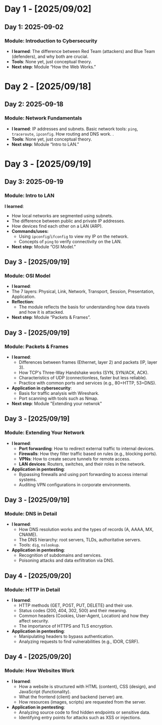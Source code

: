 # Day 1 - [2025/09/02]
## Day 1: 2025-09-02
### Module: Introduction to Cybersecurity
- **I learned**: The difference between Red Team (attackers) and Blue Team (defenders), and why both are crucial.
- **Tools**: None yet, just conceptual theory.
- **Next step**: Module “How the Web Works.”

# Day 2 - [2025/09/18]
## Day 2: 2025-09-18
### Module: Network Fundamentals
- **I learned**: IP addresses and subnets. Basic network tools: `ping`, `traceroute`, `ipconfig`. How routing and DNS work. .
- **Tools**: None yet, just conceptual theory.
- **Next step**: Module “Intro to LAN.”

# Day 3 - [2025/09/19]
## Day 3: 2025-09-19
### Module: Intro to LAN
 **I learned**: 
  - How local networks are segmented using subnets.
  - The difference between public and private IP addresses.
  - How devices find each other on a LAN (ARP).
- **Commands/uses:** 
  - Using `ipconfig`/`ifconfig` to view my IP on the network.
  - Concepts of `ping` to verify connectivity on the LAN.
- **Next step**: Module “OSI Model.”

## Day 3 - [2025/09/19]
### Module: OSI Model
- **I learned**:
- The 7 layers: Physical, Link, Network, Transport, Session, Presentation, Application.
- **Reflection**: 
  - The module reflects the basis for understanding how data travels and how it is attacked.
- **Next step**: Module “Packets & Frames”.

## Day 3 - [2025/09/19]
### Module: Packets & Frames
- **I learned**: 
  - Differences between frames (Ethernet, layer 2) and packets (IP, layer 3).
  - How TCP's Three-Way Handshake works (SYN, SYN/ACK, ACK).
  - Characteristics of UDP (connectionless, faster but less reliable).
  - Practice with common ports and services (e.g., 80=HTTP, 53=DNS).
- **Application in cybersecurity**:
  - Basis for traffic analysis with Wireshark.
  - Port scanning with tools such as Nmap.
- **Next step**: Module "Extending your netwrok"

## Day 3 - [2025/09/19]
### Module: Extending Your Network
- **I learned**:
  - **Port forwarding**: How to redirect external traffic to internal devices.
  - **Firewalls**: How they filter traffic based on rules (e.g., blocking ports).
  - **VPNs**: How to create secure tunnels for remote access.
  - **LAN devices**: Routers, switches, and their roles in the network.
- **Application in pentesting**:
  - Bypassing firewalls and using port forwarding to access internal systems.
  - Auditing VPN configurations in corporate environments.
 
## Day 3 - [2025/09/19]
### Module: DNS in Detail
- **I learned**: 
  - How DNS resolution works and the types of records (A, AAAA, MX, CNAME).
  - The DNS hierarchy: root servers, TLDs, authoritative servers.
  - Tools: `dig`, `nslookup`.
- **Application in pentesting**:
  - Recognition of subdomains and services.
  - Poisoning attacks and data exfiltration via DNS.
 
## Day 4 - [2025/09/20]
### Module: HTTP in Detail
- **I learned**:
  - HTTP methods (GET, POST, PUT, DELETE) and their use.
  - Status codes (200, 404, 302, 500) and their meaning.
  - Common headers (Cookies, User-Agent, Location) and how they affect security.
  - The importance of HTTPS and TLS encryption.
- **Application in pentesting**:
  - Manipulating headers to bypass authentication.
  - Analyzing requests to find vulnerabilities (e.g., IDOR, CSRF).
 
## Day 4 - [2025/09/20]
### Module: How Websites Work
- **I learned**:  
  - How a website is structured with HTML (content), CSS (design), and JavaScript (functionality).  
  - What the frontend (client) and backend (server) are.  
  - How resources (images, scripts) are requested from the server.  
- **Application in pentesting**:  
  - Analyzing source code to find hidden endpoints or sensitive data.  
  - Identifying entry points for attacks such as XSS or injections.  
